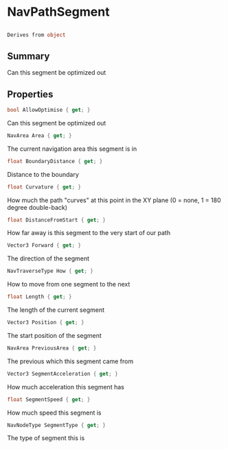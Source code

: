 # NavPathSegment

## 
```c#
Derives from object
```

## Summary

Can this segment be optimized out
## Properties

```c#
bool AllowOptimise { get; } 
```
Can this segment be optimized out
```c#
NavArea Area { get; } 
```
The current navigation area this segment is in
```c#
float BoundaryDistance { get; } 
```
Distance to the boundary
```c#
float Curvature { get; } 
```
How much the path "curves" at this point in the XY plane (0 = none, 1 = 180 degree double-back)
```c#
float DistanceFromStart { get; } 
```
How far away is this segment to the very start of our path
```c#
Vector3 Forward { get; } 
```
The direction of the segment
```c#
NavTraverseType How { get; } 
```
How to move from one segment to the next
```c#
float Length { get; } 
```
The length of the current segment
```c#
Vector3 Position { get; } 
```
The start position of the segment
```c#
NavArea PreviousArea { get; } 
```
The previous which this segment came from
```c#
Vector3 SegmentAcceleration { get; } 
```
How much acceleration this segment has
```c#
float SegmentSpeed { get; } 
```
How much speed this segment is
```c#
NavNodeType SegmentType { get; } 
```
The type of segment this is
